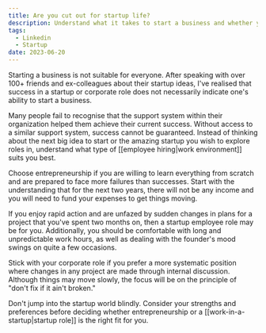 ```yaml
---
title: Are you cut out for startup life?
description: Understand what it takes to start a business and whether you are fit or not
tags:
  - Linkedin
  - Startup
date: 2023-06-20
---
```

Starting a business is not suitable for everyone. After speaking with over 100+ friends and ex-colleagues about their startup ideas, I've realised that success in a startup or corporate role does not necessarily indicate one's ability to start a business.

Many people fail to recognise that the support system within their organization helped them achieve their current success. Without access to a similar support system, success cannot be guaranteed. Instead of thinking about the next big idea to start or the amazing startup you wish to explore roles in, understand what type of [[employee hiring|work environment]] suits you best.

Choose entrepreneurship if you are willing to learn everything from scratch and are prepared to face more failures than successes. Start with the understanding that for the next two years, there will not be any income and you will need to fund your expenses to get things moving.

If you enjoy rapid action and are unfazed by sudden changes in plans for a project that you've spent two months on, then a startup employee role may be for you. Additionally, you should be comfortable with long and unpredictable work hours, as well as dealing with the founder's mood swings on quite a few occasions.

Stick with your corporate role if you prefer a more systematic position where changes in any project are made through internal discussion. Although things may move slowly, the focus will be on the principle of "don't fix if it ain't broken."

Don't jump into the startup world blindly. Consider your strengths and preferences before deciding whether entrepreneurship or a [[work-in-a-startup|startup role]] is the right fit for you.